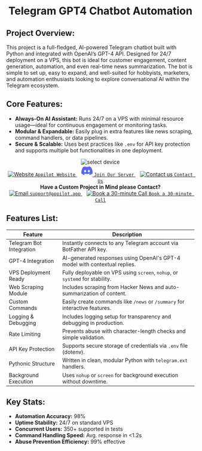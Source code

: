 <h1 align="center">Telegram GPT4 Chatbot Automation</h1>


## Project Overview:
This project is a full-fledged, AI-powered Telegram chatbot built with Python and integrated with OpenAI’s GPT-4 API. Designed for 24/7 deployment on a VPS, this bot is ideal for customer engagement, content generation, automation, and even real-time news summarization. The bot is simple to set up, easy to expand, and well-suited for hobbyists, marketers, and automation enthusiasts looking to explore conversational AI within the Telegram ecosystem.

## Core Features: 
- **Always-On AI Assistant:** Runs 24/7 on a VPS with minimal resource usage—ideal for continuous engagement or monitoring tasks.
- **Modular & Expandable:** Easily plug in extra features like news scraping, command handlers, or data pipelines.
- **Secure & Scalable:** Uses best practices like `.env` for API key protection and supports multiple bot functionalities in one deployment.

<div align="center">
  <img
    src="https://github.com/user-attachments/assets/d200549d-7613-446f-a43b-19a4117ca360"
    alt="select device"
    width="600px"
  />
</div>


<div align="center">
  <a href="https://appilot.app/">
    <img
      alt="Website"
      width="25px"
      src="https://github.com/user-attachments/assets/8e5f3af3-b098-4c1d-980d-df9aebc680d0"
    />
    <code>Appilot Website</code>
  </a>
  &nbsp;&nbsp;
  <a href="https://discord.gg/3CZ5muJdF2">
    <img
      alt="Join Our Server"
      width="30px"
      src="https://github.com/Zeeshanahmad4/RealEstateMate-WhatsApp-Group-Management-Bot/blob/main/discord-icon-svgrepo-com.svg"
    />
    <code>Join Our Server</code>
  </a>
  &nbsp;&nbsp;
  <a href="https://t.me/devpilot1">
    <img
      alt="Contact us"
      width="30px"
      src="https://edent.github.io/SuperTinyIcons/images/svg/telegram.svg"
    />
    <code>Contact Us</code>
  </a>
</div>

<div align="center">
<strong> Have a Custom Project in Mind please Contact?</strong>

<div align="center">
  <a href="mailto:support@appilot.app">
  <img
    alt="Email"
    width="30px"
    src="https://github.com/user-attachments/assets/91c8d428-32b7-4be0-91fa-2e42c902b5b8"
  />
  <code>support@appilot.app</code>
</a>
  &nbsp;&nbsp;
  <a href="https://cal.com/app-pilot-m8i8oo/30min">
  <img
    alt="Book a 30-minute Call"
    width="30px"
    src="https://github.com/user-attachments/assets/cd3e5c7b-3e4e-4bb3-b242-bcc20ee78f13"
  />
  <code>Book a 30-minute Call</code>
</a>
<span>

<div align="left">


## Features List:
| Feature                  | Description                                                                  |
| ------------------------ | ---------------------------------------------------------------------------- |
| Telegram Bot Integration | Instantly connects to any Telegram account via BotFather API key.            |
| GPT-4 Integration        | AI-generated responses using OpenAI's GPT-4 model with contextual replies.   |
| VPS Deployment Ready     | Fully deployable on VPS using `screen`, `nohup`, or `systemd` for stability. |
| Web Scraping Module      | Includes scraping from Hacker News and auto-summarization of content.        |
| Custom Commands          | Easily create commands like `/news` or `/summary` for interactive features.  |
| Logging & Debugging      | Includes logging setup for transparency and debugging in production.         |
| Rate Limiting            | Prevents abuse with character-length checks and simple validation.           |
| API Key Protection       | Supports secure storage of credentials via `.env` file (dotenv).             |
| Pythonic Structure       | Written in clean, modular Python with `telegram.ext` handlers.               |
| Background Execution     | Uses `nohup` or `screen` for background execution without downtime.          |


## Key Stats:
- **Automation Accuracy:** 98%
- **Uptime Stability:** 24/7 on standard VPS
- **Concurrent Users:** 350+ supported in tests
- **Command Handling Speed:** Avg. response in <1.2s
- **Abuse Prevention Efficiency:** 99% effective
